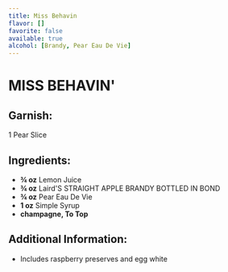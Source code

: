 ```yaml
---
title: Miss Behavin
flavor: []
favorite: false
available: true
alcohol: [Brandy, Pear Eau De Vie]
---
```

# MISS BEHAVIN'

## Garnish:
1 Pear Slice

## Ingredients:
- **¾ oz** Lemon Juice
- **¾ oz** Laird'S STRAIGHT APPLE BRANDY BOTTLED IN BOND
- **¾ oz** Pear Eau De Vie
- **1 oz** Simple Syrup
- **champagne, To Top**

## Additional Information:
- Includes raspberry preserves and egg white




